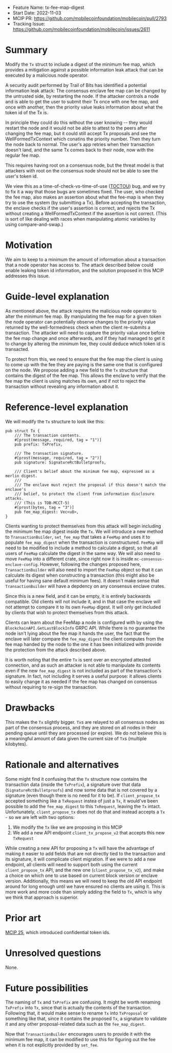 - Feature Name: tx-fee-map-digest
- Start Date: 2022-11-03
- MCIP PR: https://github.com/mobilecoinfoundation/mobilecoin/pull/2793
- Tracking Issue: https://github.com/mobilecoinfoundation/mobilecoin/issues/2611

# Summary
[summary]: #summary

Modify the `Tx` struct to include a digest of the minimum fee map, which provides a mitigation against a possible information leak attack that can be executed by a malicious node operator.

A security audit performed by Trail of Bits has identified a potential information leak attack: The consensus enclave fee map can be changed by the untrusted side, by restarting the node. If the attacker controls a node and is able to get the user to submit their Tx once with one fee map, and once with another, then the priority value leaks information about what the token id of the Tx is.

In principle they could do this without the user knowing -- they would restart the node and it would not be able to attest to the peers after changing the fee map, but it could still accept Tx proposals and see the WellFormedTxContext which conatins the priority number. Then they turn the node back to normal. The user's app retries when their transaction doesn't land, and the same Tx comes back to their node, now with the regular fee map.

This requires having root on a consensus node, but the threat model is that attackers with root on the consensus node should not be able to see the user's token id.

We view this as a time-of-check-vs-time-of-use ([TOCTOU](https://en.wikipedia.org/wiki/Time-of-check_to_time-of-use)) bug, and we try to fix it a way that those bugs are sometimes fixed. The user, who checked the fee map, also makes an assertion about what the fee-map is when they try to use the system (by submitting a Tx). Before accepting the transaction, the enclave checks if the user's assertion is correct, and rejects the Tx without creating a WellFormedTxContext if the assertion is not correct. (This is sort of like dealing with races when manipulating atomic variables by using compare-and-swap.)

# Motivation
[motivation]: #motivation

We aim to keep to a minimum the amount of information about a transaction that a node operator has access to. The attack described below could enable leaking token id information, and the solution proposed in this MCIP addresses this issue.


# Guide-level explanation
[guide-level-explanation]: #guide-level-explanation

As mentioned above, the attack requires the malicious node operator to alter the minimum fee map. By manipulating the fee map for a given token the node operator can potentially observe changes to the priority value returned by the well-formedness check when the client re-submits a transaction. The attacker will need to capture the priority value once before the fee map change and once afterwards, and if they had managed to get it to change by altering the minimum fee, they could deduce which token id is transacted.

To protect from this, we need to ensure that the fee map the client is using to come up with the fee they are paying is the same one that is configured on the node. We propose adding a new field to the `Tx` structure that contains the digest of the fee map. This allows the enclave to verify that the fee map the client is using matches its own, and if not to reject the transaction without revealing any information about it.

# Reference-level explanation
[reference-level-explanation]: #reference-level-explanation

We will modify the `Tx` structure to look like this:
```
pub struct Tx {
    /// The transaction contents.
    #[prost(message, required, tag = "1")]
    pub prefix: TxPrefix,

    /// The transaction signature.
    #[prost(message, required, tag = "2")]
    pub signature: SignatureRctBulletproofs,

    /// Client's belief about the minimum fee map, expressed as a merlin digest.
    ///
    /// The enclave must reject the proposal if this doesn't match the enclave's
    /// belief, to protect the client from information disclosure attacks.
    /// (This is TOB-MCCT-5)
    #[prost(bytes, tag = "3")]
    pub fee_map_digest: Vec<u8>,
}
```

Clients wanting to protect themselves from this attack will begin including the minimum fee map digest inside the `Tx`. We will introduce a new method to `TransactionBuilder`, `set_fee_map` that takes a `FeeMap` and uses it to populate `fee_map_digest` when the transaction is constructured. `FeeMap` will need to be modified to include a method to calculate a digest, so that all users of `FeeMap` calculate the digest in the same way.
We will also need to move `FeeMap` into a different crate, since right now it is inside `mc-consensus-enclave-config`. However, following the changes proposed here, `TransactionBuilder` will also need to import the `FeeMap` object so that it can calculate its digest when constructing a transaction (this might also be useful for having sane default minimum fees). It doesn't make sense that `TransactionBuilder` will have a depdency on any consensus enclave crates.

Since this is a new field, and it can be empty, it is entirely backwards compatible. Old clients will not include it, and in that case the enclave will not attempt to compare it to its own `FeeMap` digest. It will only get included by clients that wish to protect themselves from this attack.

Clients can learn about the FeeMap a node is configured with by using the `BlockchainAPI.GetLastBlockInfo` GRPC API. While there is no guarantee the node isn't lying about the fee map it hands the user, the fact that the enclave will later compare the `fee_map_digest` the client computes from the fee map handed by the node to the one it has been initialized with provide the protection from the attack described above.

It is worth noting that the entire `Tx` is sent over an encrypted attested connection, and as such an attacker is not able to manipulate its contents even if the new `fee_map_digest` is not included as part of the transaction's signature. In fact, not including it serves a useful purpose: it allows clients to easily change it as needed if the fee map has changed on consensus without requiring to re-sign the transaction.

# Drawbacks
[drawbacks]: #drawbacks

This makes the `Tx` slightly bigger. `Tx`s are relayed to all consensus nodes as part of the consensus process, and they are stored on all nodes in their pending queue until they are processed (or expire). We do not believe this is a meaningful amount of data given the current size of `Tx`s (multiple kilobytes).

# Rationale and alternatives
[rationale-and-alternatives]: #rationale-and-alternatives

Some might find it confusing that the `Tx` structure now contains the transaction data (inside the `TxPrefix`), a signature over that data (`SignatureRctBulletproofs`) and now some data that is not covered by a signature (even though there is no need for it to be). If `client_propose_tx` accepted something like a `TxRequest` instea of just a `Tx`, it would've been possible to add the `fee_map_digest` to this `TxRequest`, leaving the `Tx` intact.
Unfortunately, `client_propose_tx` does not do that and instead accepts a `Tx` - so we are left with two options:
1. We modify the `Tx` like we are proposing in this MCIP
2. We add a new API endpoint `client_tx_propose_v2` that accepts this new `TxRequest`

While creating a new API for proposing a `Tx` will have the advantage of making it easier to add fields that are not directly tied to the transaction and its signature, it will complicate client migration. If we were to add a new endpoint, all clients will need to support both using the current `client_propose_tx` API, and the new one (`client_propose_tx_v2`), and make a choice on which one to use based on current block version or enclave version. Additionally, this means we will need to keep the old API endpoint around for long enough until we have ensured no clients are using it. This is more work and more code than simply adding the field to `Tx`, which is why we think that approach is superior.

# Prior art
[prior-art]: #prior-art

[MCIP 25](text/0025-confidential-token-ids.md), which introduced confidential token ids.

# Unresolved questions
[unresolved-questions]: #unresolved-questions

None.

# Future possibilities
[future-possibilities]: #future-possibilities

The naming of `Tx` and `TxPrefix` are confusing. It might be worth renaming `TxPrefix` into `Tx`, since that is actually the contents of the transaction. Following that, it would make sense to rename `Tx` into `TxProposal` or something like that, since it contains the proposed `Tx`, a signature to validate it and any other proposal-related data such as the `fee_map_digest`.

Now that `TransactionBuilder` encourages users to provide it with the minimum fee map, it can be modified to use this for figuring out the fee when it is not explicitly provided by `set_fee`.
